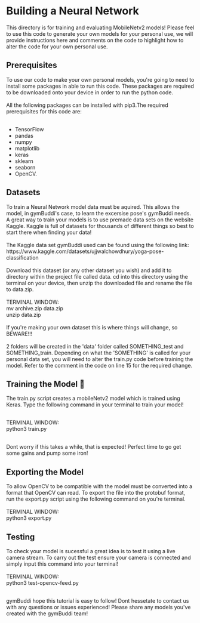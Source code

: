 <h1> Building a Neural Network </h1>
This directory is for training and evaluating MobileNetv2 models! Please feel to use this code to generate your own models for your personal use, we will provide instructions here and comments on the code to highlight how to alter the code for your own personal use.
<br>
<h2> Prerequisites </h2>
To use our code to make your own personal models, you're going to need to install some packages in able to run this code. These packages are required to be downloaded onto your device in order to run the python code. 
<br>
<br>
All the following packages can be installed with pip3.The required prerequisites for this code are: <br> <br>
<ul>
<li>TensorFlow
<li>pandas
<li>numpy
<li>matplotlib
<li>keras
<li>sklearn
<li>seaborn 
<li>OpenCV.
</ul> 
<h2> Datasets </h2>
To train a Neural Network model data must be aquired. This allows the model, in gymBuddi's case, to learn the excersise pose's gymBuddi needs. A great way to train your models is to use premade data sets on the website Kaggle. Kaggle is full of datasets for thousands of different things so best to start there when finding your data!
<br><br>
The Kaggle data set gymBuddi used can be found using the following link: 
https://www.kaggle.com/datasets/ujjwalchowdhury/yoga-pose-classification
<br><br>
Download this dataset (or any other dataset you wish) and add it to directory within the project file called data. cd into this directory using the terminal on your device, then unzip the downloaded file and rename the file to data.zip.
<br> <br>
TERMINAL WINDOW: <br>
mv archive.zip data.zip <br>
unzip data.zip
<br><br>
If you're making your own dataset this is where things will change, so BEWARE!!!
<br><br>
2 folders will be created in the 'data' folder called SOMETHING_test and SOMETHING_train. Depending on what the 'SOMETHING' is called for your personal data set, you will need to alter the train.py code before training the model. Refer to the comment in the code on line 15 for the required change.

<h2>Training the Model 💪 </h2>
The train.py script creates a mobileNetv2 model which is trained using Keras. Type the following command in your terminal to train your model!
<br><br>

TERMINAL WINDOW:<br>
python3 train.py <br>
<br>

Dont worry if this takes a while, that is expected! Perfect time to go get some gains and pump some iron!
<h2>Exporting the Model </h2>
To allow OpenCV to be compatible with the model must be converted into a format that OpenCV can read. To export the file into the protobuf format, run the export.py script using the following command on you're terminal.
<br><br>
TERMINAL WINDOW: <br>
python3 export.py <br>

<h2> Testing </h2>
To check your model is sucessful a great idea is to test it using a live camera stream. To carry out the test ensure your camera is connected and simply input this command into your terminal!
<br><br>
TERMINAL WINDOW: <br>
python3 test-opencv-feed.py <br> <br> 

gymBuddi hope this tutorial is easy to follow! Dont hessetate to contact us with any questions or issues experienced! Please share any models you've created with the gymBuddi team!
